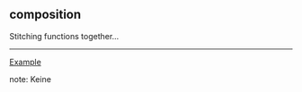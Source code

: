 ##  composition

Stitching functions together...

---
[Example](https://github.com/kirel/fun-js/tree/master/examples/composition.coffee)

note:
    Keine